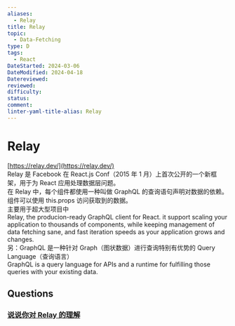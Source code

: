 ```yaml
---
aliases:
  - Relay
title: Relay
topic:
  - Data-Fetching
type: D
tags:
  - React
DateStarted: 2024-03-06
DateModified: 2024-04-18
Datereviewed: 
reviewed: 
difficulty: 
status: 
comment: 
linter-yaml-title-alias: Relay
---
```


# Relay

[https://relay.dev/](https://relay.dev/)  
Relay 是 Facebook 在 React.js Conf（2015 年 1 月）上首次公开的一个新框架，用于为 React 应用处理数据层问题。  
在 Relay 中，每个组件都使用一种叫做 GraphQL 的查询语句声明对数据的依赖。组件可以使用 this.props 访问获取到的数据。  
主要用于超大型项目中  
Relay, the producion-ready GraphQL client for React. it support scaling your application to thousands of components, while keeping management of data fetching sane, and fast iteration speeds as your application grows and changes.  
另：GraphQL 是一种针对 Graph（图状数据）进行查询特别有优势的 Query Language（查询语言）  
GraphQL is a query language for APIs and a runtime for fulfilling those queries with your existing data.

## Questions

### [说说你对 Relay 的理解](https://github.com/haizlin/fe-interview/issues/926)




